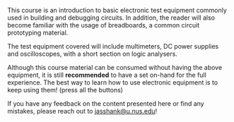 This course is an introduction to basic electronic test equipment commonly used in building and debugging circuits. In addition, the reader will also become familiar with the usage of breadboards, a common circuit prototyping material. 

The test equipment covered will include multimeters, DC power supplies and oscilloscopes, with a short section on logic analysers. 

Although this course material can be consumed without having the above equipment, it is still **recommended** to have a set on-hand for the full experience. The best way to learn how to use electronic equipment is to keep using them! (press all the buttons)

If you have any feedback on the content presented here or find any mistakes, please reach out to jasshank@u.nus.edu!

